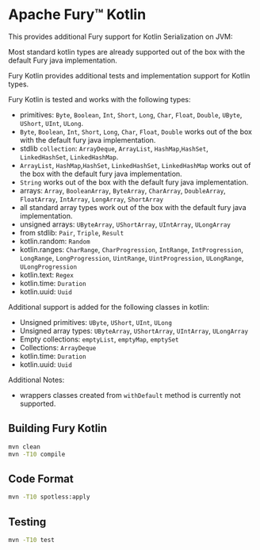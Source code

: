 # Apache Fury™ Kotlin

This provides additional Fury support for Kotlin Serialization on JVM:

Most standard kotlin types are already supported out of the box with the default Fury java implementation.

Fury Kotlin provides additional tests and implementation support for Kotlin types.

Fury Kotlin is tested and works with the following types:

- primitives: `Byte`, `Boolean`, `Int`, `Short`, `Long`, `Char`, `Float`, `Double`, `UByte`, `UShort`, `UInt`, `ULong`.
- `Byte`, `Boolean`, `Int`, `Short`, `Long`, `Char`, `Float`, `Double` works out of the box with the default fury java implementation.
- stdlib `collection`: `ArrayDeque`, `ArrayList`, `HashMap`,`HashSet`, `LinkedHashSet`, `LinkedHashMap`.
- `ArrayList`, `HashMap`,`HashSet`, `LinkedHashSet`, `LinkedHashMap` works out of the box with the default fury java implementation.
- `String` works out of the box with the default fury java implementation.
- arrays: `Array`, `BooleanArray`, `ByteArray`, `CharArray`, `DoubleArray`, `FloatArray`, `IntArray`, `LongArray`, `ShortArray`
- all standard array types work out of the box with the default fury java implementation.
- unsigned arrays: `UByteArray`, `UShortArray`, `UIntArray`, `ULongArray`
- from stdlib: `Pair`, `Triple`, `Result`
- kotlin.random: `Random`
- kotlin.ranges: `CharRange`, `CharProgression`, `IntRange`, `IntProgression`, `LongRange`, `LongProgression`, `UintRange`, `UintProgression`, `ULongRange`, `ULongProgression`
- kotlin.text: `Regex`
- kotlin.time: `Duration`
- kotlin.uuid: `Uuid`

Additional support is added for the following classes in kotlin:

- Unsigned primitives: `UByte`, `UShort`, `UInt`, `ULong`
- Unsigned array types: `UByteArray`, `UShortArray`, `UIntArray`, `ULongArray`
- Empty collections: `emptyList`, `emptyMap`, `emptySet`
- Collections: `ArrayDeque`
- kotlin.time: `Duration`
- kotlin.uuid: `Uuid`

Additional Notes:

- wrappers classes created from `withDefault` method is currently not supported.

## Building Fury Kotlin

```bash
mvn clean
mvn -T10 compile
```

## Code Format

```bash
mvn -T10 spotless:apply
```

## Testing

```bash
mvn -T10 test
```
